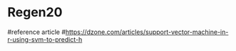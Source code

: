 # Regen20
#reference article
#https://dzone.com/articles/support-vector-machine-in-r-using-svm-to-predict-h
